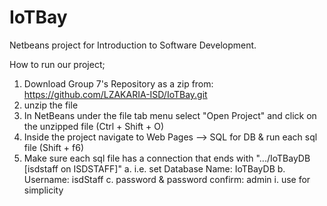 # IoTBay

Netbeans project for Introduction to Software Development.

How to run our project; 
1. Download Group 7's Repository as a zip from: https://github.com/LZAKARIA-ISD/IoTBay.git
2. unzip the file
3. In NetBeans under the file tab menu select "Open Project" and click on the unzipped file (Ctrl + Shift + O)
4. Inside the project navigate to Web Pages --> SQL for DB & run each sql file (Shift + f6)
5. Make sure each sql file has a connection that ends with ".../IoTBayDB [isdstaff on ISDSTAFF]"
    a. i.e. set Database Name: IoTBayDB
    b. Username: isdStaff
    c. password & password confirm: admin
        i. use for simplicity

